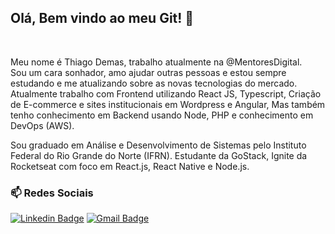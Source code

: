 <h2 >
    Olá, Bem vindo ao meu Git! 👋 
</h2>
<br>

<p>
   Meu nome é Thiago Demas, trabalho atualmente na @MentoresDigital. </br> Sou um cara sonhador, amo ajudar outras pessoas e estou sempre estudando e me atualizando sobre as novas tecnologias do mercado. <br/>
   Atualmente trabalho com Frontend utilizando React JS, Typescript, Criação de E-commerce e sites institucionais em Wordpress e Angular, Mas também tenho conhecimento em Backend usando Node, PHP e conhecimento em DevOps (AWS).

Sou graduado em Análise e Desenvolvimento de Sistemas pelo Instituto Federal do Rio Grande do Norte (IFRN). 
Estudante da GoStack, Ignite da Rocketseat com foco em React.js, React Native e Node.js.

 </p>
<h3> 📫 Redes Sociais</h3>

[![Linkedin Badge](https://img.shields.io/badge/-LinkedIn-blue?style=flat-square&logo=Linkedin&logoColor=white&link=https://www.linkedin.com/in/hiuryoliveira/)](https://www.linkedin.com/in/thiagodemas/)
[![Gmail Badge](https://img.shields.io/badge/-Gmail-c14438?style=flat-square&logo=Gmail&logoColor=white&link=mailto:hiuryo1996@gmail.com)](mailto:thiago.demas7@gmail.com)




